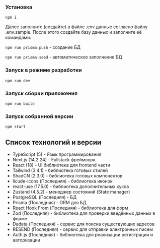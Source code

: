 ### Установка

`npm i`

Далее заполните (создайте) в файле .env данные согласно файлу .env.sample.
После этого создайте базу данных и заполните её командами:

`npm run prisma:push` - создание БД

`npm run prisma:seed` - автоматическое заполнение БД

### Запуск в режиме разработки

`npm run dev`

### Запуск сборки приложения

`npm run build`

### Запуск собранной версии

`npm start`

## Список технологий и версии

- TypeScript (5) - Язык программирования
- Next.js (14.2.24) - Fullstack фреймворк
- React (18) - UI библиотека для frontend части
- Tailwind (3.4.1) - библиотека готовых стилей
- ShadCN (2.3.0) - библиотека готовых компонентов
- licude-icons (Последняя) - библиотека иконок
- react-use (17.5.0) - библиотека дополнительных хуков
- Zustand (4.5.2) - менеджер состояний (State manager)
- PostgreSQL (Последняя) - БД
- Prisma (Последняя) - ORM для БД
- React Hook From (Последняя) - библиотека для форм
- Zod (Последняя) - библиотека для проверки введённых данных в форме
- Dadata (Последняя) - сервис для поиска существующих адресов
- RESEND (Последняя) - сервис для отправки электронных писем
- Auth.js (Последняя) - библиотека для реализации регистрации и авторизации
